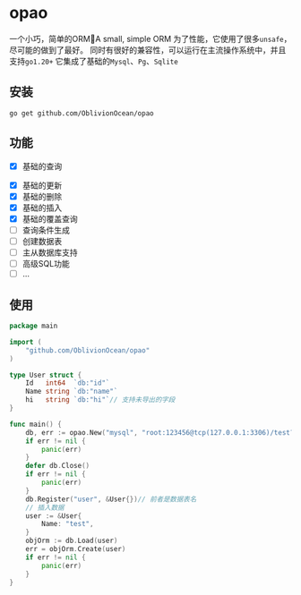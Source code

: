 # opao
一个小巧，简单的ORM🌟A small, simple ORM
为了性能，它使用了很多`unsafe`，尽可能的做到了最好。
同时有很好的兼容性，可以运行在主流操作系统中，并且支持`go1.20+`
它集成了基础的`Mysql`、`Pg`、`Sqlite`
## 安装
```shell
go get github.com/OblivionOcean/opao
```

## 功能
* [x] 基础的查询
- [x] 基础的更新
- [x] 基础的删除
- [x] 基础的插入
- [x] 基础的覆盖查询
- [ ] 查询条件生成
- [ ] 创建数据表
- [ ] 主从数据库支持
- [ ] 高级SQL功能
- [ ] ...

## 使用
```go
package main

import (
	"github.com/OblivionOcean/opao"
)

type User struct {
	Id   int64  `db:"id"`
	Name string `db:"name"`
    hi   string `db:"hi"`// 支持未导出的字段
}

func main() {
	db, err := opao.New("mysql", "root:123456@tcp(127.0.0.1:3306)/test?charset=utf8mb4&parseTime=True&loc=Local")
	if err != nil {
		panic(err)
	}
	defer db.Close()
	if err != nil {
		panic(err)
	}
    db.Register("user", &User{})// 前者是数据表名
	// 插入数据
	user := &User{
		Name: "test",
	}
    objOrm := db.Load(user)
	err = objOrm.Create(user)
	if err != nil {
		panic(err)
	}
}
```